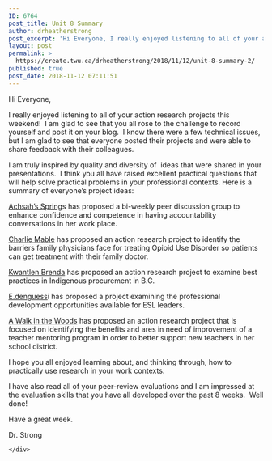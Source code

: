 ```yaml
---
ID: 6764
post_title: Unit 8 Summary
author: drheatherstrong
post_excerpt: 'Hi Everyone, I really enjoyed listening to all of your action research projects this weekend!&nbsp; I am glad to see that you all rose to the challenge to record yourself and post it on your blog.&nbsp; I know there were a few technical issues, but I am glad to see that everyone posted their projects [&hellip;]'
layout: post
permalink: >
  https://create.twu.ca/drheatherstrong/2018/11/12/unit-8-summary-2/
published: true
post_date: 2018-11-12 07:11:51
---
```

Hi Everyone,

I really enjoyed listening to all of your action research projects this weekend!  I am glad to see that you all rose to the challenge to record yourself and post it on your blog.  I know there were a few technical issues, but I am glad to see that everyone posted their projects and were able to share feedback with their colleagues.

I am truly inspired by quality and diversity of  ideas that were shared in your presentations.  I think you all have raised excellent practical questions that will help solve practical problems in your professional contexts. Here is a summary of everyone&#8217;s project ideas:

<a href="https://create.twu.ca/achsahs-springs/2018/11/09/unit-8-action-research-plan/">Achsah&#8217;s Spring</a>s has proposed a bi-weekly peer discussion group to enhance confidence and competence in having accountability conversations in her work place.

<a href="https://create.twu.ca/charliemable/2018/11/09/unit-8-action-research-project/">Charlie Mable</a> has proposed an action research project to identify the barriers family physicians face for treating Opioid Use Disorder so patients can get treatment with their family doctor.

<a href="https://create.twu.ca/kwantlenbrenda/2018/11/07/unit-8-podcast/">Kwantlen Brenda</a> has proposed an action research project to examine best practices in Indigenous procurement in B.C.

<a href="https://create.twu.ca/edenguessi/2018/11/08/esl-leaders-professional-ascension/">E.denguess</a>i has proposed a project examining the professional development opportunities available for ESL leaders.

<a href="https://create.twu.ca/awalkinthewoods/unit-8/">A Walk in the Woods</a> has proposed an action research project that is focused on identifying the benefits and ares in need of improvement of a teacher mentoring program in order to better support new teachers in her school district.

I hope you all enjoyed learning about, and thinking through, how to practically use research in your work contexts.

I have also read all of your peer-review evaluations and I am impressed at the evaluation skills that you have all developed over the past 8 weeks.  Well done!

Have a great week.

Dr. Strong

<div id="themify_builder_content-345" data-postid="345" class="themify_builder_content themify_builder_content-345 themify_builder">

    </div>

<!-- /themify_builder_content -->